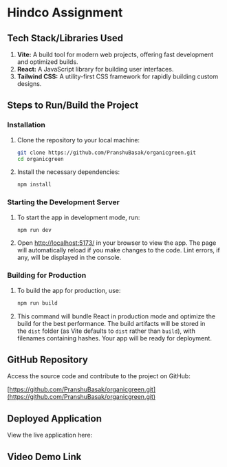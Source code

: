 # Hindco Assignment

## Tech Stack/Libraries Used

1. **Vite:** A build tool for modern web projects, offering fast development and optimized builds.
2. **React:** A JavaScript library for building user interfaces.
3. **Tailwind CSS:** A utility-first CSS framework for rapidly building custom designs.


## Steps to Run/Build the Project

### Installation

1. Clone the repository to your local machine:
    
    ```bash
    git clone https://github.com/PranshuBasak/organicgreen.git
    cd organicgreen
    ```
    
2. Install the necessary dependencies:
    
    ```bash
    npm install
    ```
    

### Starting the Development Server

1. To start the app in development mode, run:
    
    ```bash
    npm run dev
    ```
    
2. Open [http://localhost:5173/](http://localhost:5173/) in your browser to view the app. The page will automatically reload if you make changes to the code. Lint errors, if any, will be displayed in the console.
    

### Building for Production

1. To build the app for production, use:
    
    ```bash
    npm run build
    ```
    
2. This command will bundle React in production mode and optimize the build for the best performance. The build artifacts will be stored in the `dist` folder (as Vite defaults to `dist` rather than `build`), with filenames containing hashes. Your app will be ready for deployment.
    

## GitHub Repository

Access the source code and contribute to the project on GitHub:

[https://github.com/PranshuBasak/organicgreen.git](https://github.com/PranshuBasak/organicgreen.git)

## Deployed Application

View the live application here:




## Video Demo Link

